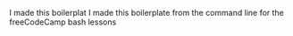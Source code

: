 I made this boilerplat
I made this boilerplate
from the command line
for the freeCodeCamp bash lessons
